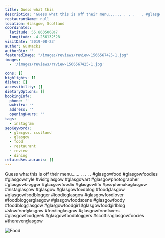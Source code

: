 ```yaml
---
title: Guess what this
description: 'Guess what this is off their menu...... . . . . . #glasgowfood #glasgowfoodies #glasgowstyle #visitglasgow #glasgowart #glasgowphotographer #glasgowblogger #glasgowfoodie #glasgowl'
restaurantName: null
location: Glasgow, Scotland
coordinates:
  latitude: 55.863506867
  longitude: -4.256132528
visitDate: '2019-08-23'
author: GusMack1
authorBio: ''
featuredImage: "/images/reviews/review-1566567425-1.jpg"
images:
  - '/images/reviews/review-1566567425-1.jpg'

cons: []
highlights: []
dishes: []
accessibility: []
dietaryOptions: []
bookingInfo:
  phone: ''
  website: ''
  address: ''
  openingHours: ''
tags:
  - instagram
seoKeywords:
  - glasgow, scotland
  - glasgow
  - food
  - restaurant
  - review
  - dining
relatedRestaurants: []
---
```


Guess what this is off their menu...... .
.
.
.
.
#glasgowfood #glasgowfoodies #glasgowstyle #visitglasgow #glasgowart #glasgowphotographer #glasgowblogger #glasgowfoodie #glasgowlife #peoplemakeglasgow #instaglasgow #glasgow #glasgowfoodblog #foodglasgow #glasgowfoodblogger #foodieglasgow #glasgowfoodlover #foodbloggerglasgow #glasgowfoodscene #glasgowfoody #foodblogglasgow #glasgowfoodgirl #glasgowfoodgirlblog #slowfoodglasgow #foodinglasgow #glasgowfoodlovers #glasgowfoodgeek #glasgowfoodbloggers #scottishglasgowfoodies #theravenglasgow

![Food](/images/reviews/review-1566567425-1.jpg)
